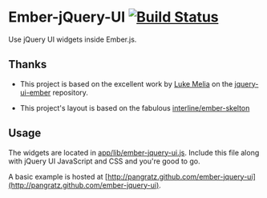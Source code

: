 Ember-jQuery-UI [![Build Status](https://secure.travis-ci.org/pangratz/ember-jquery-ui.png)](http://travis-ci.org/pangratz/ember-jquery-ui)
==============

Use jQuery UI widgets inside Ember.js.


Thanks
------

* This project is based on the excellent work by [Luke Melia](https://github.com/lukemelia) on the [jquery-ui-ember](https://github.com/lukemelia/jquery-ui-ember) repository.

* This project's layout is based on the fabulous [interline/ember-skelton](https://github.com/interline/ember-skeleton)


Usage
-----

The widgets are located in [app/lib/ember-jquery-ui.js](https://github.com/pangratz/ember-jquery-ui/blob/master/app/lib/ember-jquery-ui.js). Include this file along with jQuery UI JavaScript and CSS and you're good to go.

A basic example is hosted at [http://pangratz.github.com/ember-jquery-ui](http://pangratz.github.com/ember-jquery-ui).

